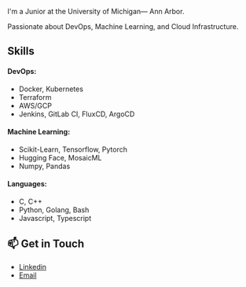 I'm a Junior at the University of Michigan— Ann Arbor. 

Passionate about DevOps, Machine Learning, and Cloud Infrastructure.

## Skills

#### DevOps:

- Docker, Kubernetes
- Terraform
- AWS/GCP
- Jenkins, GitLab CI, FluxCD, ArgoCD

#### Machine Learning:

- Scikit-Learn, Tensorflow, Pytorch
- Hugging Face, MosaicML
- Numpy, Pandas

#### Languages:
- C, C++
- Python, Golang, Bash
- Javascript, Typescript

## 📫 Get in Touch

- [Linkedin](https://www.linkedin.com/in/ernesto-enriquez/)
- [Email](mailto:eernesto@umich.edu)
